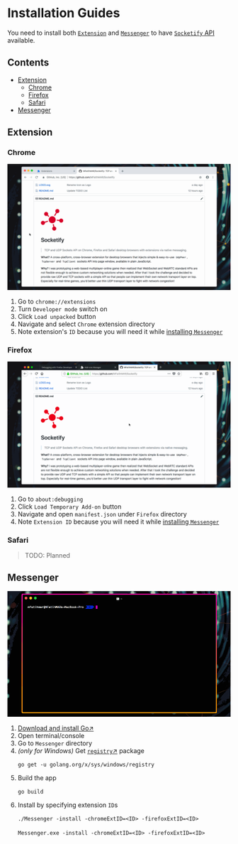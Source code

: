 # Installation Guides

You need to install both [`Extension`](#extension) and [`Messenger`](#messenger) to have [`Socketify` API](API.md) available.

## Contents

- [Extension](#extension)
  - [Chrome](#chrome)
  - [Firefox](#firefox)
  - [Safari](#safari)
- [Messenger](#messenger)

## Extension

### Chrome

![Load Chrome Extension](Installer/Chrome.gif)

1. Go to `chrome://extensions`
2. Turn `Developer mode` switch on
3. Click `Load unpacked` button
4. Navigate and select `Chrome` extension directory
5. Note extension's `ID` because you will need it while [installing `Messenger`](#messenger)

### Firefox

![Load Firefox Extension](Installer/Firefox.gif)

1. Go to `about:debugging`
2. Click `Load Temporary Add-on` button
3. Navigate and open `manifest.json` under `Firefox` directory
4. Note `Extension ID` because you will need it while [installing `Messenger`](#messenger)

### Safari

> TODO: Planned

## Messenger

![Build and Install Messenger Host App](Installer/Messenger.gif)

1. [Download and install Go&nearr;](https://golang.org)
2. Open terminal/console
3. Go to `Messenger` directory
4. _(only for Windows)_ Get [`registry`&nearr;](https://godoc.org/golang.org/x/sys/windows/registry) package
    ```console
    go get -u golang.org/x/sys/windows/registry
    ```
5. Build the app
    ```console
    go build
    ```
6. Install by specifying extension `ID`s
    ```console
    ./Messenger -install -chromeExtID=<ID> -firefoxExtID=<ID>

    Messenger.exe -install -chromeExtID=<ID> -firefoxExtID=<ID>
    ```

